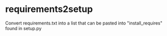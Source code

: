 # requirements2setup
Convert requirements.txt into a list that can be pasted into "install_requires" found in setup.py
